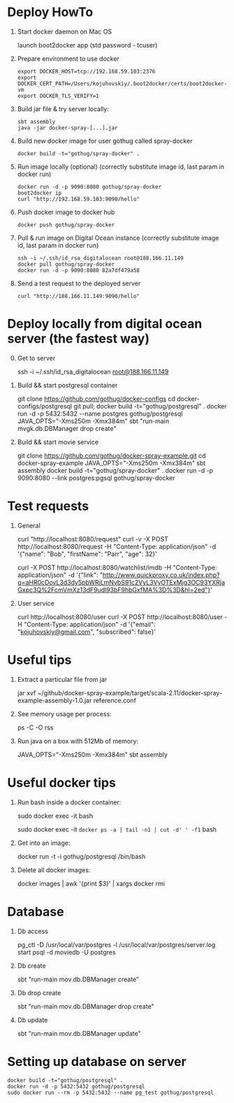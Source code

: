Deploy HowTo
============
1. Start docker daemon on Mac OS

    launch boot2docker app (std password - tcuser)

2. Prepare environment to use docker

    ```
    export DOCKER_HOST=tcp://192.168.59.103:2376
    export DOCKER_CERT_PATH=/Users/kojuhovskiy/.boot2docker/certs/boot2docker-vm
    export DOCKER_TLS_VERIFY=1
    ```

3. Build jar file & try server locally:

   ```
   sbt assembly
   java -jar docker-spray-[...].jar
   ```

3. Build new docker image for user gothug called spray-docker

    ```
    docker build -t="gothug/spray-docker" .
    ```

4. Run image locally (optional) (correctly substitute image id, last param in docker run)

    ```
    docker run -d -p 9090:8080 gothug/spray-docker
    boot2docker ip
    curl "http://192.168.59.103:9090/hello"
    ```

5. Push docker image to docker hub

    ```
    docker push gothug/spray-docker
    ```

6. Pull & run image on Digital Ocean instance (correctly substitute image id, last param in docker run)

    ```
    ssh -i ~/.ssh/id_rsa_digitalocean root@188.166.11.149
    docker pull gothug/spray-docker
    docker run -d -p 9090:8080 82a7df479a58
    ```

7. Send a test request to the deployed server

    ```
    curl "http://188.166.11.149:9090/hello"
    ```

Deploy locally from digital ocean server (the fastest way)
==========================================================
0. Get to server

    ssh -i ~/.ssh/id_rsa_digitalocean root@188.166.11.149

1. Build && start postgresql container

    git clone https://github.com/gothug/docker-configs
    cd docker-configs/postgresql
    git pull; docker build -t="gothug/postgresql" .
    docker run -d -p 5432:5432 --name postgres gothug/postgresql
    JAVA_OPTS="-Xms250m -Xmx384m" sbt "run-main mvgk.db.DBManager drop create"

2. Build && start movie service

    git clone https://github.com/gothug/docker-spray-example.git
    cd docker-spray-example
    JAVA_OPTS="-Xms250m -Xmx384m" sbt assembly
    docker build -t="gothug/spray-docker" .
    docker run -d -p 9090:8080 --link postgres:pgsql gothug/spray-docker

Test requests
=============
1. General

    curl "http://localhost:8080/request"
    curl -v -X POST http://localhost:8080/request -H "Content-Type: application/json" -d '{"name": "Bob", "firstName": "Parr", "age": 32}'

    curl -X POST http://localhost:8080/watchlist/imdb -H "Content-Type: application/json" -d '{"link": "http://www.quickproxy.co.uk/index.php?q=aHR0cDovL3d3dy5pbWRiLmNvbS91c2VyL3VyOTExMjg3OC93YXRjaGxpc3Q%2FcmVmXz13dF9udl93bF9hbGxfMA%3D%3D&hl=2ed"}'

2. User service

    curl http://localhost:8080/user
    curl -X POST http://localhost:8080/user -H "Content-Type: application/json" -d '{"email": "kojuhovskiy@gmail.com", "subscribed": false}'

Useful tips
===========
1. Extract a particular file from jar

    jar xvf ~/github/docker-spray-example/target/scala-2.11/docker-spray-example-assembly-1.0.jar reference.conf

2. See memory usage per process:

    ps -C -O rss

3. Run java on a box with 512Mb of memory:

    JAVA_OPTS="-Xms250m -Xmx384m" sbt assembly

Useful docker tips
==================
1. Run bash inside a docker container:

    sudo docker exec -it <containerIdOrName> bash

    sudo docker exec -it `docker ps -a | tail -n1 | cut -d' ' -f1` bash

2. Get into an image:

    docker run -t -i gothug/postgresql /bin/bash

3. Delete all docker images:

    docker images | awk '{print $3}'  | xargs docker rmi

Database
========
1. Db access

    pg_ctl -D /usr/local/var/postgres -l /usr/local/var/postgres/server.log start
    psql -d moviedb -U postgres

2. Db create

    sbt "run-main mov.db.DBManager create"

3. Db drop create

    sbt "run-main mov.db.DBManager drop create"

4. Db update

    sbt "run-main mov.db.DBManager update"

Setting up database on server
=============================

    docker build -t="gothug/postgresql" .
    docker run -d -p 5432:5432 gothug/postgresql
    sudo docker run --rm -p 5432:5432 --name pg_test gothug/postgresql
